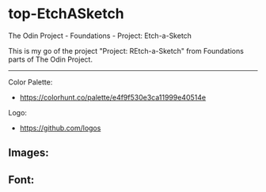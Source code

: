 # top-EtchASketch
The Odin Project - Foundations - Project: Etch-a-Sketch

This is my go of the project "Project: REtch-a-Sketch" from Foundations parts of The Odin Project.

___

Color Palette:
- https://colorhunt.co/palette/e4f9f530e3ca11999e40514e

Logo:
- https://github.com/logos

Images:
- 


Font:
- 


